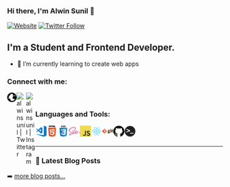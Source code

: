 ### Hi there, I'm Alwin Sunil 👋

[![Website](https://img.shields.io/website?label=alwinsunil.tk&style=for-the-badge&url=https%3A%2F%2Falwinsunil.tk)](https://alwinsunil.tk)
[![Twitter Follow](https://img.shields.io/twitter/follow/AlwinSunil?color=1DA1F2&logo=twitter&style=for-the-badge)](https://twitter.com/intent/follow?&screen_name=alwinsunil_)

## I'm a Student and Frontend Developer.

- 🌱 I’m currently learning to create web apps

### Connect with me:

[<img align="left" alt="alwinsunil.tk" width="22px" src="https://raw.githubusercontent.com/iconic/open-iconic/master/svg/globe.svg" />][website]
[<img align="left" alt="alwinsunil | Twitter" width="22px" src="https://cdn.jsdelivr.net/npm/simple-icons@v3/icons/twitter.svg" />][twitter]
[<img align="left" alt="alwinsunil | Instagram" width="22px" src="https://cdn.jsdelivr.net/npm/simple-icons@v3/icons/instagram.svg" />][instagram]

<br />

### Languages and Tools:

<img align="left" alt="Visual Studio Code" width="26px" src="https://raw.githubusercontent.com/github/explore/80688e429a7d4ef2fca1e82350fe8e3517d3494d/topics/visual-studio-code/visual-studio-code.png" />
<img align="left" alt="HTML5" width="26px" src="https://raw.githubusercontent.com/github/explore/80688e429a7d4ef2fca1e82350fe8e3517d3494d/topics/html/html.png" />
<img align="left" alt="CSS3" width="26px" src="https://raw.githubusercontent.com/github/explore/80688e429a7d4ef2fca1e82350fe8e3517d3494d/topics/css/css.png" />
<img align="left" alt="Sass" width="26px" src="https://raw.githubusercontent.com/github/explore/80688e429a7d4ef2fca1e82350fe8e3517d3494d/topics/sass/sass.png" />
<img align="left" alt="JavaScript" width="26px" src="https://raw.githubusercontent.com/github/explore/80688e429a7d4ef2fca1e82350fe8e3517d3494d/topics/javascript/javascript.png" />
<img align="left" alt="React" width="26px" src="https://raw.githubusercontent.com/github/explore/80688e429a7d4ef2fca1e82350fe8e3517d3494d/topics/react/react.png" />
<img align="left" alt="Git" width="26px" src="https://raw.githubusercontent.com/github/explore/80688e429a7d4ef2fca1e82350fe8e3517d3494d/topics/git/git.png" />
<img align="left" alt="GitHub" width="26px" src="https://raw.githubusercontent.com/github/explore/78df643247d429f6cc873026c0622819ad797942/topics/github/github.png" />
<img align="left" alt="Terminal" width="26px" src="https://raw.githubusercontent.com/github/explore/80688e429a7d4ef2fca1e82350fe8e3517d3494d/topics/terminal/terminal.png" />

<br />
<br />

---

### 📕 Latest Blog Posts

<!-- BLOG-POST-LIST:START -->
<!-- BLOG-POST-LIST:END -->

➡️ [more blog posts...](https://blog.alwinsunil.tk)

[website]: https://alwinsunil.tk
[twitter]: https://twitter.com/alwinsunil_
[instagram]: https://instagram.com/mr_alwin_
